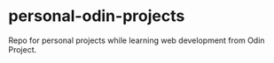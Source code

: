 # personal-odin-projects
Repo for personal projects while learning web development from Odin Project.
